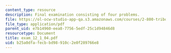 ```yaml
---
content_type: resource
description: Final examination consisting of four problems.
file: https://ol-ocw-studio-app-qa.s3.amazonaws.com/courses/2-800-tribology-fall-2004/b25a0dfafecbbd98910c2e0f289766e8_exam_12_1_04.pdf
file_type: application/pdf
parent_uid: e7b14960-eea8-7756-5edf-25c1d94846d8
resourcetype: Document
title: exam_12_1_04.pdf
uid: b25a0dfa-fecb-bd98-910c-2e0f289766e8
---
```

